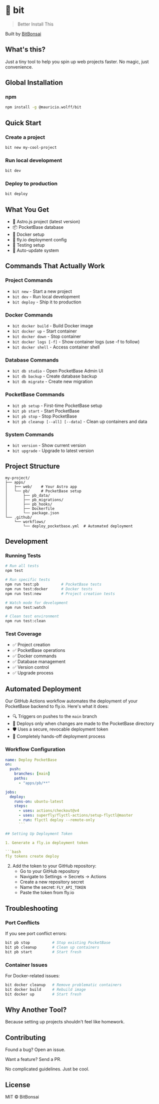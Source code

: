 # 🌱 bit

> Better Install This

Built by [BitBonsai](https://github.com/bitbonsai)

## What's this?

Just a tiny tool to help you spin up web projects faster. No magic, just convenience.

## Global Installation

### npm

```bash
npm install -g @mauricio.wolff/bit
```

## Quick Start

### Create a project

```bash
bit new my-cool-project
```

### Run local development

```bash
bit dev
```

### Deploy to production

```bash
bit deploy
```

## What You Get

- 🚀 Astro.js project (latest version)
- 📦 PocketBase database
- 🐳 Docker setup
- 🚢 fly.io deployment config
- 🧪 Testing setup
- 🔄 Auto-update system

## Commands That Actually Work

### Project Commands
- `bit new` - Start a new project
- `bit dev` - Run local development
- `bit deploy` - Ship it to production

### Docker Commands
- `bit docker build` - Build Docker image
- `bit docker up` - Start container
- `bit docker down` - Stop container
- `bit docker logs [-f]` - Show container logs (use -f to follow)
- `bit docker shell` - Access container shell

### Database Commands
- `bit db studio` - Open PocketBase Admin UI
- `bit db backup` - Create database backup
- `bit db migrate` - Create new migration

### PocketBase Commands
- `bit pb setup` - First-time PocketBase setup
- `bit pb start` - Start PocketBase
- `bit pb stop` - Stop PocketBase
- `bit pb cleanup [--all] [--data]` - Clean up containers and data

### System Commands
- `bit version` - Show current version
- `bit upgrade` - Upgrade to latest version

## Project Structure

```
my-project/
├── apps/
│   ├── web/    # Your Astro app
│   └── pb/     # PocketBase setup
│       ├── pb_data/
│       ├── pb_migrations/
│       ├── pb_hooks/
│       ├── Dockerfile
│       └── package.json
└── .github/
    └── workflows/
        └── deploy_pocketbase.yml  # Automated deployment
```

## Development

### Running Tests

```bash
# Run all tests
npm test

# Run specific tests
npm run test:pb          # PocketBase tests
npm run test:docker      # Docker tests
npm run test:new         # Project creation tests

# Watch mode for development
npm run test:watch

# Clean test environment
npm run test:clean
```

### Test Coverage
- ✅ Project creation
- ✅ PocketBase operations
- ✅ Docker commands
- ✅ Database management
- ✅ Version control
- ✅ Upgrade process

## Automated Deployment

Our GitHub Actions workflow automates the deployment of your PocketBase backend to fly.io. Here's what it does:

- 🔍 Triggers on pushes to the `main` branch
- 🚢 Deploys only when changes are made to the PocketBase directory
- 🛡️ Uses a secure, revocable deployment token
- 🤖 Completely hands-off deployment process

### Workflow Configuration

```yaml
name: Deploy PocketBase
on:
  push:
    branches: [main]
    paths:
      - "apps/pb/**"

jobs:
  deploy:
    runs-on: ubuntu-latest
    steps:
      - uses: actions/checkout@v4
      - uses: superfly/flyctl-actions/setup-flyctl@master
      - run: flyctl deploy --remote-only
      ```

## Setting Up Deployment Token

1. Generate a fly.io deployment token

```bash
fly tokens create deploy
```

2. Add the token to your GitHub repository:
   - Go to your GitHub repository
   - Navigate to Settings → Secrets → Actions
   - Create a new repository secret
   - Name the secret: `FLY_API_TOKEN`
   - Paste the token from fly.io

## Troubleshooting

### Port Conflicts
If you see port conflict errors:
```bash
bit pb stop          # Stop existing PocketBase
bit pb cleanup       # Clean up containers
bit pb start         # Start fresh
```

### Container Issues
For Docker-related issues:
```bash
bit docker cleanup   # Remove problematic containers
bit docker build     # Rebuild image
bit docker up        # Start fresh
```

## Why Another Tool?

Because setting up projects shouldn't feel like homework.

## Contributing

Found a bug? Open an issue.

Want a feature? Send a PR.

No complicated guidelines. Just be cool.

## License

MIT © BitBonsai
